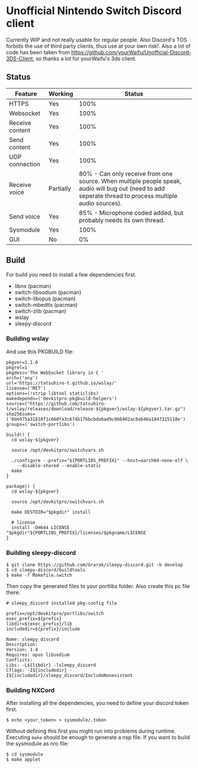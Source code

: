 # Unofficial Nintendo Switch Discord client
Currently WIP and not really usable for regular people. Also Discord's TOS forbids the use of third party clients, thus use at your own risk!. Also a lot of code has been taken from https://github.com/yourWaifu/Unofficial-Discord-3DS-Client, so thanks a lot for yourWaifu's 3ds client.

## Status
| Feature         | Working   | Status                  |
|-----------------|-----------|-------------------------|
| HTTPS           | Yes       | 100%                    |
| Websocket       | Yes       | 100%                    |
| Receive content | Yes       | 100%                    |
| Send content    | Yes       | 100%                    |
| UDP connection  | Yes       | 100%                    |
| Receive voice   | Partially | 80% - Can only receive from one source. When multiple people speak, audio will bug out (need to add seperate thread to process multiple audio sources).             |
| Send voice      | Yes       | 85% - Microphone coded added, but probably needs its own thread.  |
| Sysmodule       | Yes       | 100%                   |
| GUI             | No        | 0%                     |

## Build
For build you need to install a few dependencies first.
- libnx (pacman)
- switch-libsodium (pacman)
- switch-libopus (pacman)
- switch-mbedtls (pacman)
- switch-zlib (pacman)
- wslay
- sleepy-discord

### Building wslay
And use this PKGBUILD file:
```pkgname=switch-libwslay
pkgver=1.1.0
pkgrel=1
pkgdesc='The WebSocket library in C '
arch=('any')
url='https://tatsuhiro-t.github.io/wslay/'
license=('MIT')
options=(!strip libtool staticlibs)
makedepends=('devkitpro-pkgbuild-helpers')
source=("https://github.com/tatsuhiro-t/wslay/releases/download/release-${pkgver}/wslay-${pkgver}.tar.gz")
sha256sums=('0de975a31818f1c660fa3c674b17bbcbda6ad9c866402ac8ab46a1847325118e')
groups=('switch-portlibs')

build() {
  cd wslay-${pkgver}

  source /opt/devkitpro/switchvars.sh

  ./configure --prefix="${PORTLIBS_PREFIX}" --host=aarch64-none-elf \
    --disable-shared --enable-static
  make
}

package() {
  cd wslay-${pkgver}

  source /opt/devkitpro/switchvars.sh

  make DESTDIR="$pkgdir" install

  # license
  install -Dm644 LICENSE "$pkgdir"${PORTLIBS_PREFIX}/licenses/$pkgname/LICENSE
}
```

### Building sleepy-discord
```
$ git clone https://github.com/Grarak/sleepy-discord.git -b develop
$ cd sleepy-discord/buildtools
$ make -f Makefile.switch
```
Then copy the generated files to your portlibs folder.
Also create this pc file there.
```
# sleepy_discord installed pkg-config file

prefix=/opt/devkitpro/portlibs/switch
exec_prefix=${prefix}
libdir=${exec_prefix}/lib
includedir=${prefix}/include

Name: sleepy_discord
Description:
Version: 1.4
Requires: opus libsodium
Conflicts:
Libs: -L${libdir} -lsleepy_discord
Cflags: -I${includedir} -I${includedir}/sleepy_discord/IncludeNonexistent
```

### Building NXCord
After installing all the dependencies, you need to define your
discord token first.
```
$ echo <your_token> > sysmodule/.token
```
Without defining this first you might run into problems during runtime.
Executing ```make``` should be enough to generate a nsp file.
If you want to build the sysmodule as nro file:
```
$ cd sysmodule
$ make applet
```
